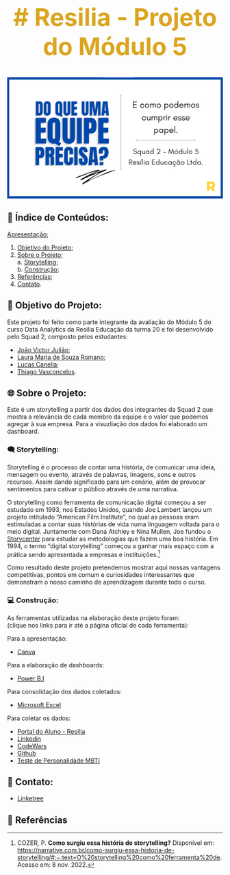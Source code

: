 # <font color="#DAA520"><h1 align="center"># Resilia - Projeto do Módulo 5</h1></font>


<img src="https://raw.githubusercontent.com/Avext/Imagens-de-apresenta-es/main/capa.png" alt="drawing"/>

## :round_pushpin: Índice de Conteúdos:

[Apresentação](https://www.canva.com/design/DAFQ2AY1-sI/DHENrms30mAU8KzW3U1YrA/view?utm_content=DAFQ2AY1-sI&utm_campaign=designshare&utm_medium=link&utm_source=publishsharelink);

1. [Objetivo do Projeto](#objproj);<br/>
2. [Sobre o Projeto](#descproj);<br/>
    a. [Storytelling](#temabo);<br/>
    b. [Construção](#estproj);<br/>
4. [Referências](#refproj);<br/>
5. [Contato](#cont).


## :handshake: Objetivo do Projeto: <a name="objproj"></a>

Este projeto foi feito como parte integrante da avaliação do Módulo 5 do curso Data Analytics da Resilia Educação da turma 20 e foi desenvolvido pelo Squad 2, composto pelos estudantes:

- [João Victor Julião](https://github.com/joaovictojuliao);
- [Laura Maria de Souza Romano](https://github.com/lauramsromano);
- [Lucas Canella](https://github.com/lucasCanella);
- [Thiago Vasconcelos](https://github.com/Avext).


## :globe_with_meridians: Sobre o Projeto:<a name="descproj"></a>

Este é um storytelling a partir dos dados dos integrantes da Squad 2 que mostra a relevância de cada membro da equipe e o valor que podemos agregar à sua empresa. 
Para a visuzliação dos dados foi elaborado um dashboard.

### :left_speech_bubble: Storytelling: <a name="temabo"></a>

Storytelling é o processo de contar uma história, de comunicar uma ideia, mensagem ou evento, através de palavras, imagens, sons e outros recursos. Assim dando significado para um cenário, além de provocar sentimentos para cativar o público através de uma narrativa.

O storytelling como ferramenta de comunicação digital começou a ser estudado em 1993, nos Estados Unidos, quando Joe Lambert lançou um projeto intitulado “American Film Institute”, no qual as pessoas eram estimuladas a contar suas histórias de vida numa linguagem voltada para o meio digital. Juntamente com Dana Atchley e Nina Mullen, Joe fundou o [Storycenter](https://www.storycenter.org/) para estudar as metodologias que fazem uma boa história. Em 1994, o termo “digital storytelling” começou a ganhar mais espaço com a prática sendo apresentada a empresas e instituições.[^1]

Como resultado deste projeto pretendemos mostrar aqui nossas vantagens competitivas, pontos em comum e curiosidades interessantes que demonstram o nosso caminho de aprendizagem durante todo o curso.

### :computer: Construção:<a name="estproj"></a>

As ferramentas utilizadas na elaboração deste projeto foram:<br/>
(clique nos links para ir até a página oficial de cada ferramenta): 

Para a apresentação:
- [Canva](https://www.canva.com/pt_br/)

Para a elaboração de dashboards:
- [Power B.I](https://powerbi.microsoft.com/pt-br/)

Para consolidação dos dados coletados:
- [Microsoft Excel](https://www.microsoft.com/pt-br/microsoft-365/excel)

Para coletar os dados:
- [Portal do Aluno - Resilia](https://aluno.resilia.work/)
- [Linkedin](https://br.linkedin.com/)
- [CodeWars](https://www.codewars.com/users/sign_in)
- [Github](https://github.com/login)
- [Teste de Personalidade MBTI](https://www.16personalities.com/br/teste-de-personalidade)

## :email: Contato: <a name="cont"></a>
- [Linketree](https://linktr.ee/squad2resilia)
 
## :bookmark_tabs: Referências <a name="refproj"></a>

[^1]:COZER, P. **Como surgiu essa história de storytelling?** Disponível em: <https://narrative.com.br/como-surgiu-essa-historia-de-storytelling/#:~:text=O%20storytelling%20como%20ferramenta%20de>. Acesso em: 8 nov. 2022.
